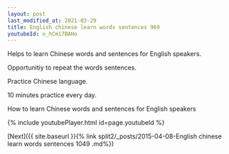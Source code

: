 ```yaml
---
layout: post
last_modified_at: 2021-03-29
title: English chinese learn words sentences 969 
youtubeId: o_hCm17BAHo
---
```

 
 
Helps to learn Chinese words and sentences for English speakers.

Opportunitiy to repeat the words sentences. 

Practice Chinese language. 
 
10 minutes practice every day. 
 
How to learn Chinese words and sentences for English speakers 
 
{% include youtubePlayer.html id=page.youtubeId %}
 
 
[Next]({{ site.baseurl }}{% link  split2/_posts/2015-04-08-English chinese learn words sentences 1049 .md%})
 
